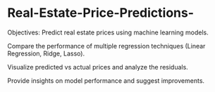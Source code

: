 # Real-Estate-Price-Predictions-

Objectives:
Predict real estate prices using machine learning models.

Compare the performance of multiple regression techniques (Linear Regression, Ridge, Lasso).

Visualize predicted vs actual prices and analyze the residuals.

Provide insights on model performance and suggest improvements.
